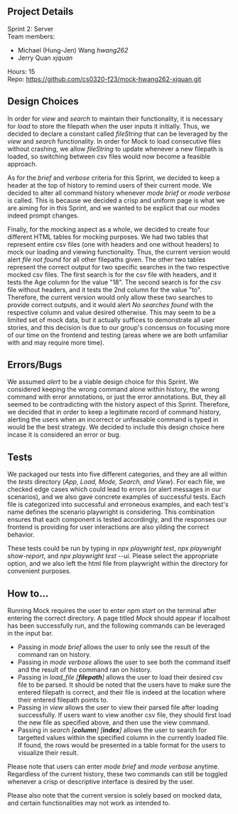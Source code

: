 ## Project Details

Sprint 2: Server\
Team members:

- Michael (Hung-Jen) Wang _hwang262_
- Jerry Quan _xjquan_

Hours: 15\
Repo: https://github.com/cs0320-f23/mock-hwang262-xjquan.git

## Design Choices

In order for _view_ and _search_ to maintain their functionality, it is necessary for _load_ to store the filepath when the user inputs it initially. Thus, we decided to declare a constant called _fileString_ that can be leveraged by the _view_ and _search_ functionality. In order for Mock to load consecutive files without crashing, we allow _fileString_ to update whenever a new filepath is loaded, so switching between csv files would now become a feasible approach.

As for the _brief_ and _verbose_ criteria for this Sprint, we decided to keep a header at the top of history to remind users of their current mode. We decided to alter all command history whenever _mode brief_ or _mode verbose_ is called. This is because we decided a crisp and uniform page is what we are aiming for in this Sprint, and we wanted to be explicit that our modes indeed prompt changes.

Finally, for the mocking aspect as a whole, we decided to create four different HTML tables for mocking purposes. We had two tables that represent entire csv files (one with headers and one without headers) to mock our loading and viewing functionality. Thus, the current version would alert _file not found_ for all other filepaths given. The other two tables represent the correct output for two specific searches in the two respective mocked csv files. The first search is for the csv file with headers, and it tests the Age column for the value "18". The second search is for the csv file without headers, and it tests the 2nd column for the value "to". Therefore, the current version would only allow these two searches to provide correct outputs, and it would alert _No searches found_ with the respective column and value desired otherwise. This may seem to be a limited set of mock data, but it actually suffices to demonstrate all user stories, and this decision is due to our group's concensus on focusing more of our time on the frontend and testing (areas where we are both unfamiliar with and may require more time).

## Errors/Bugs

We assumed _alert_ to be a viable design choice for this Sprint. We considered keeping the wrong command alone within history, the wrong command with error annotations, or just the error annotations. But, they all seemed to be contradicting with the history aspect of this Sprint. Therefore, we decided that in order to keep a legitimate record of command history, alerting the users when an incorrect or unfeasable command is typed in would be the best strategy. We decided to include this design choice here incase it is considered an error or bug.

## Tests

We packaged our tests into five different categories, and they are all within the _tests_ directory (_App, Load, Mode, Search, and View_). For each file, we checked edge cases which could lead to errors (or alert messages in our scenarios), and we also gave concrete examples of successful tests. Each file is categorized into successful and erroneous examples, and each test's name defines the scenario playwright is considering. This combination ensures that each component is tested accordingly, and the responses our frontend is providing for user interactions are also yilding the correct behavior.

These tests could be run by typing in _npx playwright test_, _npx playwright show-report_, and _npx playwright test --ui_. Please select the appropriate option, and we also left the html file from playwright within the directory for convenient purposes.

## How to...

Running Mock requires the user to enter _npm start_ on the terminal after entering the correct directory. A page titled _Mock_ should appear if localhost has been successfully run, and the following commands can be leveraged in the input bar.

- Passing in _mode brief_ allows the user to only see the result of the command ran on history.
- Passing in _mode verbose_ allows the user to see both the command itself and the result of the command ran on history.
- Passing in _load_file [**filepath**]_ allows the user to load their desired csv file to be parsed. It should be noted that the users have to make sure the entered filepath is correct, and their file is indeed at the location where their entered filepath points to.
- Passing in _view_ allows the user to view their parsed file after loading successfully. If users want to view another csv file, they should first load the new file as specified above, and then use the view command.
- Passing in _search [**column**] [**index**]_ allows the user to search for targetted values within the specified column in the currently loaded file. If found, the rows would be presented in a table format for the users to visualize their result.

Please note that users can enter _mode brief_ and _mode verbose_ anytime. Regardless of the current history, these two commands can still be toggled whenever a crisp or descriptive interface is desired by the user.

Please also note that the current version is solely based on mocked data, and certain functionalities may not work as intended to.
